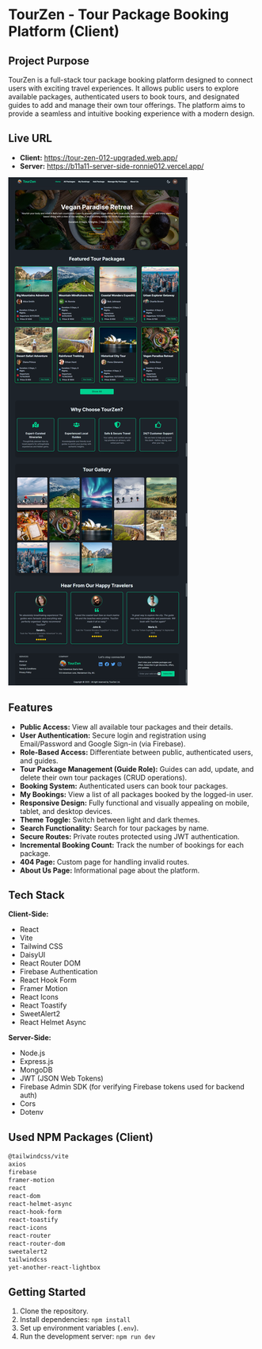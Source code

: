 # TourZen - Tour Package Booking Platform (Client)

## Project Purpose

TourZen is a full-stack tour package booking platform designed to connect users with exciting travel experiences. It allows public users to explore available packages, authenticated users to book tours, and designated guides to add and manage their own tour offerings. The platform aims to provide a seamless and intuitive booking experience with a modern design.

## Live URL

*   **Client:** https://tour-zen-012-upgraded.web.app/
*   **Server:** https://b11a11-server-side-ronnie012.vercel.app/

![TourZen](TourZen_tour-zen-012-upgraded.web.app.png)

## Features

*   **Public Access:** View all available tour packages and their details.
*   **User Authentication:** Secure login and registration using Email/Password and Google Sign-in (via Firebase).
*   **Role-Based Access:** Differentiate between public, authenticated users, and guides.
*   **Tour Package Management (Guide Role):** Guides can add, update, and delete their own tour packages (CRUD operations).
*   **Booking System:** Authenticated users can book tour packages.
*   **My Bookings:** View a list of all packages booked by the logged-in user.
*   **Responsive Design:** Fully functional and visually appealing on mobile, tablet, and desktop devices.
*   **Theme Toggle:** Switch between light and dark themes.
*   **Search Functionality:** Search for tour packages by name.
*   **Secure Routes:** Private routes protected using JWT authentication.
*   **Incremental Booking Count:** Track the number of bookings for each package.
*   **404 Page:** Custom page for handling invalid routes.
*   **About Us Page:** Informational page about the platform.


## Tech Stack

**Client-Side:**
*   React
*   Vite
*   Tailwind CSS
*   DaisyUI
*   React Router DOM
*   Firebase Authentication
*   React Hook Form
*   Framer Motion
*   React Icons
*   React Toastify
*   SweetAlert2
*   React Helmet Async

**Server-Side:**
*   Node.js
*   Express.js
*   MongoDB
*   JWT (JSON Web Tokens)
*   Firebase Admin SDK (for verifying Firebase tokens used for backend auth)
*   Cors
*   Dotenv


## Used NPM Packages (Client)

```
@tailwindcss/vite
axios
firebase
framer-motion
react
react-dom
react-helmet-async
react-hook-form
react-toastify
react-icons
react-router
react-router-dom
sweetalert2
tailwindcss
yet-another-react-lightbox
```


## Getting Started

1.  Clone the repository.
2.  Install dependencies: `npm install`
3.  Set up environment variables (`.env`).
4.  Run the development server: `npm run dev`



